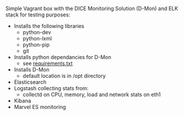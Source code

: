
Simple Vagrant box with the DICE Monitoring Solution (D-Mon) and ELK stack for testing purposes:

* Installs the following libraries
  * python-dev
  * python-lxml
  * python-pip
  * git
* Installs python dependancies for D-Mon
  * see [requirements.txt](https://github.com/igabriel85/IeAT-DICE-Repository/blob/master/src/requirements.txt) 	 
* Installs D-Mon
  * default location is in /opt directory 	
* Elasticsearch
* Logstash collecting stats from:
  * collectd on CPU, memory, load and network stats on eth1
* Kibana
* Marvel ES monitoring
